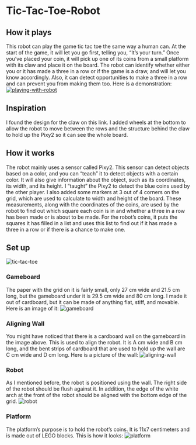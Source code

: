 # Tic-Tac-Toe-Robot

## How it plays

This robot can play the game tic tac toe the same way a human can. At the start of the game, it will let you go first, telling you, “It’s your turn.” Once you’ve placed your coin, it will pick up one of its coins from a small platform with its claw and place it on the board. The robot can identify whether either you or it has made a three in a row or if the game is a draw, and will let you know accordingly. Also, it can detect opportunities to make a three in a row and can prevent you from making them too. Here is a demonstration: 
[![playing-with-robot](/images/video.png?raw=true)](https://www.youtube.com/watch?v=VIDEO-ID)

## Inspiration

I found the design for the claw on this link. I added wheels at the bottom to allow the robot to move between the rows and the structure behind the claw to hold up the Pixy2 so it can see the whole board.

## How it works

The robot mainly uses a sensor called Pixy2. This sensor can detect objects based on a color, and you can “teach” it to detect objects with a certain color. It will also give information about the object, such as its coordinates, its width, and its height.  I “taught” the Pixy2 to detect the blue coins used by the other player. I also added some markers at 3 out of 4 corners on the grid, which are used to calculate to width and height of the board. These measurements, along with the coordinates of the coins, are used by the robot to find out which square each coin is in and whether a three in a row has been made or is about to be made. For the robot’s coins, it puts the squares it has filled in a list and uses this list to find out if it has made a three in a row or if there is a chance to make one.

## Set up
![tic-tac-toe](/images/oie_oDJOasC4aLRN.jpg?raw=true)

### Gameboard

The paper with the grid on it is fairly small, only 27 cm wide and 21.5 cm long, but the gameboard under it is 29.5 cm wide and 80 cm long. I made it out of cardboard, but it can be made of anything flat, stiff, and movable. Here is an image of it:
![gameboard](/images/oie_7IpRwG7uDitl.jpg?raw=true)

### Aligning Wall

You might have noticed that there is a cardboard wall on the gameboard in the image above. This is used to align the robot. It is A cm wide and B cm long, and the bent strips of cardboard that are used to hold up the wall are C cm wide and D cm long. Here is a picture of the wall: 
![aligning-wall](/images/oie_5hegQjbloei0.jpg?raw=true)

### Robot

As I mentioned before, the robot is positioned using the wall. The right side of the robot should be flush against it. In addition, the edge of the white arch at the front of the robot should be aligned with the bottom edge of the grid. 
![robot](/images/oie_Q9tiUJ4eRbbR.jpg?raw=true)

### Platform

The platform’s purpose is to hold the robot’s coins. It is 11x7 centimeters and is made out of LEGO blocks. This is how it looks:
![platform](/images/oie_FUO7XqjeixXf.jpg?raw=true)
